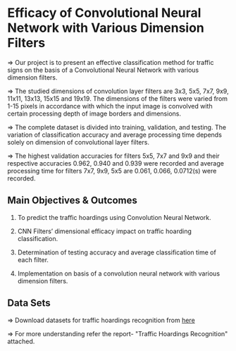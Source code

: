 
# Efficacy of Convolutional Neural Network with Various Dimension Filters

=> Our project is to present an effective classification method for traffic 
signs on the basis of a Convolutional Neural Network with various 
dimension filters.

=> The studied dimensions of convolution layer 
filters are 3x3, 5x5, 7x7, 9x9, 11x11, 13x13, 15x15 and 19x19. The 
dimensions of the filters were varied from 1-15 pixels in accordance 
with which the input image is convolved with certain processing depth 
of image borders and dimensions.

=> The complete dataset is divided into 
training, validation, and testing. The variation of classification 
accuracy and average processing time depends solely on dimension of 
convolutional layer filters. 

=> The highest validation accuracies for filters 
5x5, 7x7 and 9x9 and their respective accuracies 0.962, 0.940 and 
0.939 were recorded and average processing time for filters 7x7, 9x9, 
5x5 are 0.061, 0.066, 0.0712(s) were recorded.

## Main Objectives & Outcomes

1) To predict the traffic hoardings using Convolution Neural 
Network.

2) CNN Filters’ dimensional efficacy impact on traffic hoarding 
classification.

3) Determination of testing accuracy and average classification 
time of each filter.

4) Implementation on basis of a convolution neural network with 
various dimension filters. 



## Data Sets

=> Download datasets for traffic hoardings recognition from [here](https://drive.google.com/file/d/1QO3vs5cdAsCApZQ53K-qgYEZoG6PK_Od/view?usp=sharing)

=> For more understanding refer the report- "Traffic Hoardings Recognition" attached. 
